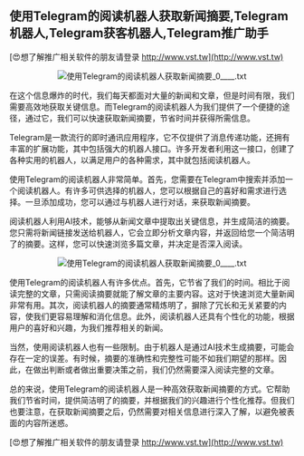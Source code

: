 ## **使用Telegram的阅读机器人获取新闻摘要,Telegram机器人,Telegram获客机器人,Telegram推广助手**

[😍想了解推广相关软件的朋友请登录 http://www.vst.tw](http://www.vst.tw)

 <center><img src="https://vst.tw/MP4/tuiguang/png/3.png" alt="使用Telegram的阅读机器人获取新闻摘要_0____.txt"></center>

在这个信息爆炸的时代，我们每天都面对大量的新闻和文章，但是时间有限，我们需要高效地获取关键信息。而Telegram的阅读机器人为我们提供了一个便捷的途径，通过它，我们可以快速获取新闻摘要，节省时间并获得所需信息。

Telegram是一款流行的即时通讯应用程序，它不仅提供了消息传递功能，还拥有丰富的扩展功能，其中包括强大的机器人接口。许多开发者利用这一接口，创建了各种实用的机器人，以满足用户的各种需求，其中就包括阅读机器人。

使用Telegram的阅读机器人非常简单。首先，您需要在Telegram中搜索并添加一个阅读机器人。有许多可供选择的机器人，您可以根据自己的喜好和需求进行选择。一旦添加成功，您可以通过与机器人进行对话，来获取新闻摘要。

阅读机器人利用AI技术，能够从新闻文章中提取出关键信息，并生成简洁的摘要。您只需将新闻链接发送给机器人，它会立即分析文章内容，并返回给您一个简洁明了的摘要。这样，您可以快速浏览多篇文章，并决定是否深入阅读。

 <center><img src="https://vst.tw/MP4/tuiguang/png/3.png" alt="使用Telegram的阅读机器人获取新闻摘要_0____.txt"></center>

使用Telegram的阅读机器人有许多优点。首先，它节省了我们的时间。相比于阅读完整的文章，只需阅读摘要就能了解文章的主要内容。这对于快速浏览大量新闻非常有用。其次，阅读机器人的摘要通常精炼明了，摒除了冗长和无关紧要的内容，使我们更容易理解和消化信息。此外，阅读机器人还具有个性化的功能，根据用户的喜好和兴趣，为我们推荐相关的新闻。

当然，使用阅读机器人也有一些限制。由于机器人是通过AI技术生成摘要，可能会存在一定的误差。有时候，摘要的准确性和完整性可能不如我们期望的那样。因此，在做出判断或者做出重要决策之前，我们仍然需要深入阅读完整的文章。

总的来说，使用Telegram的阅读机器人是一种高效获取新闻摘要的方式。它帮助我们节省时间，提供简洁明了的摘要，并根据我们的兴趣进行个性化推荐。但我们也要注意，在获取新闻摘要之后，仍然需要对相关信息进行深入了解，以避免被表面的内容所迷惑。

[😍想了解推广相关软件的朋友请登录 http://www.vst.tw](http://www.vst.tw)



